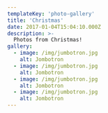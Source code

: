 ```yaml
---
templateKey: 'photo-gallery'
title: 'Christmas'
date: 2017-01-04T15:04:10.000Z
description: >-
  Photos from Christmas!
gallery:
  - image: /img/jumbotron.jpg
    alt: Jombotron
  - image: /img/jumbotron.jpg
    alt: Jombotron
  - image: /img/jumbotron.jpg
    alt: Jombotron
  - image: /img/jumbotron.jpg
    alt: Jombotron
---
```

